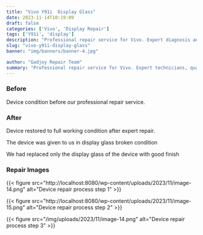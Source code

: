 ```yaml
---
title: "Vivo Y91i  Display Glass"
date: 2023-11-14T10:19:09
draft: false
categories: ['Vivo', 'Display Repair']
tags: ['Y91i', 'display']
description: "Professional repair service for Vivo. Expert diagnosis and quality repairs in Bangalore."
slug: "vivo-y91i-display-glass"
banner: "img/banners/banner-4.jpg"

author: "Gadjoy Repair Team"
summary: "Professional repair service for Vivo. Expert technicians, quality parts, warranty included."
---
```


### Before

Device condition before our professional repair service.

### After

Device restored to full working condition after expert repair.

The device was given to us in display glass broken condition

We had replaced only the display glass of the device with good finish

### Repair Images

{{< figure src="http://localhost:8080/wp-content/uploads/2023/11/image-14.png" alt="Device repair process step 1" >}}

{{< figure src="http://localhost:8080/wp-content/uploads/2023/11/image-15.png" alt="Device repair process step 2" >}}

{{< figure src="/img/uploads/2023/11/image-14.png" alt="Device repair process step 3" >}}

